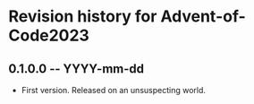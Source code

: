 # Revision history for Advent-of-Code2023

## 0.1.0.0 -- YYYY-mm-dd

* First version. Released on an unsuspecting world.

